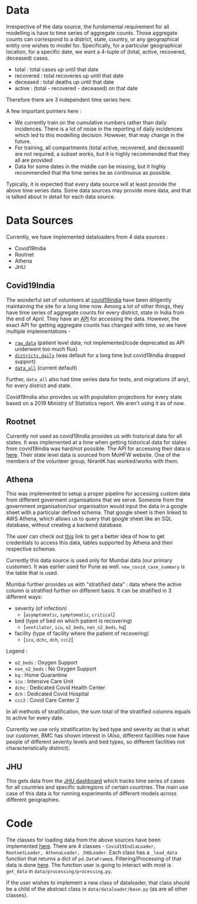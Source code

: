# Data

Irrespective of the data source, the fundamental requirement for all modelling is have to time series of aggregate counts. Those aggregate counts can correspond to a district, state, country, or any geographical entity one wishes to model for. 
Specifically, for a particular geographical location, for a specific date, we want a 4-tuple of (total, active, recovered, deceased) cases.
- total : total cases up until that date
- recovered : total recoveries up until that date
- deceased : total deaths up until that date
- active : (total - recovered - deceased) on that date

Therefore there are 3 independent time series here. 

A few important pointers here :
- We currently train on the cumulative numbers rather than daily incidences. There is a lot of noise in the reporting of daily incidences which led to this modelling decision. However, that may change in the future.
- For training, all compartments (total active, recovered, and deceased) are not required, a subset works, but it is highly recommended that they all are provided
- Data for some dates in the middle can be missing, but it highly recommended that the time series be as continuous as possible.

Typically, it is expected that every data source will at least provide the above time series data. Some data sources may provide more data, and that is talked about in detail for each data source.

# Data Sources

Currently, we have implemented dataloaders from 4 data sources :
- Covid19India
- Rootnet
- Athena
- JHU

## Covid19India

The wonderful set of volunteers at [covid19india](https://covid19india.org/) have been diligently maintaining the site for a long time now. Among a lot of other things, they have time series of aggregate counts for every district, state in India from the end of April. They have an [API](https://api.covid19india.org/) for accessing the data. However, the exact API for getting aggregate counts has changed with time, so we have multiple implementations - 

- [`raw_data`](https://api.covid19india.org/raw_data14.json) (patient level data; not implemented/code deprecated as API underwent too much flux)
- [`districts_daily`](https://api.covid19india.org/districts_daily.json) (was default for a long time but covid19india dropped support)
- [`data_all`](https://api.covid19india.org/v4/data-all.json) (current default)

Further, `data_all` also had time series data for tests, and migrations (if any), for every district and state. 

Covid19india also provides us with population projections for every state based on a 2019 Ministry of Statistics report. We aren't using it as of now.

## Rootnet

Currently not used as covid19india provides us with historical data for all states. It was implemented at a time when getting historical data for states from covid19india was hard/not possible. 
The API for accessing their data is [here](https://api.rootnet.in/). Their state level data is sourced from MoHFW website. One of the members of the volunteer group, NirantK has worked/works with them.

## Athena

This was implemented to setup a proper pipeline for accessing custom data from different goverment organisations that we serve. Someone from the government organisation/our organisation would input the data in a google sheet with a particular defined schema. That google sheet is then linked to AWS Athena, which allows us to query that google sheet like an SQL database, without creating a backend database. 

The user can check out [this](https://wadhwaniai.github.io/covid-data/) link to get a better idea of how to get credentials to access this data, tables supported by Athena and their respective schemas. 

Currently this data source is used only for Mumbai data (our primary customer). It was earlier used for Pune as well. `new_covid_case_summary` is the table that is used. 

Mumbai further provides us with "stratified data" : data where the active column is stratified further on different basis. It can be stratified in 3 different ways:

- severity (of infection)
    - [`asymptomatic`, `symptomatic`, `critical`]
- bed (type of bed on which patient is recovering)
    - [`ventilator`, `icu`, `o2_beds`, `non_o2_beds`, `hq`]
- facility (type of facility where the patient of recovering)
    - [`icu`, `dchc`, `dch`, `ccc2`]

Legend : 
- `o2_beds` : Oxygen Support
- `non_o2_beds` : No Oxygen Support
- `hq` : Home Quarantine
- `icu` : Intensive Care Unit
- `dchc` : Dedicated Covid Health Center
- `dch` : Dedicated Covid Hospital
- `ccc2` : Covid Care Center 2

In all methods of stratification, the sum total of the stratified columns equals to active for every date. 

Currently we use only stratification by bed type and severity as that is what our customer, BMC has shown interest in (Also, different facilities now have people of different severity levels and bed types, so different facilities not characteristically distinct). 

## JHU

This gets data from the [JHU dashboard](https://github.com/CSSEGISandData/COVID-19/) which tracks time series of cases for all countries and specific subregions of certain countries. The main use case of this data is for running experiments of different models across different geographies. 

# Code

The classes for loading data from the above sources have been implemented [here](../data/dataloader/). There are 4 classes - `Covid19IndiaLoader, RootnetLoader, AthenaLoader, JHULoader`. Each class has a `_load_data` function that returns a dict of `pd.DataFrame`s. Filtering/Processing of that data is done [here](../data/processing/processing.py). The function user is going to interact with most is `get_data` in `data/processing/processing.py`.

If the user wishes to implement a new class of dataloader, that class should be a child of the abstract class in `data/dataloader/base.py` (as are all other classes).